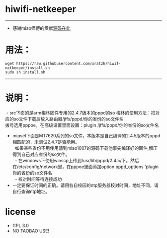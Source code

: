 # hiwifi-netkeeper  

---

 - 感谢miao师傅的贡献[源码在此](https://github.com/xratzh/Openwrt-NetKeeper)
 
# 用法：  
 ```
 wget https://raw.githubusercontent.com/xratzh/hiwif-netkeeper/install.sh
 sudo sh install.sh
 ```  
 ---
# 说明：  

 - src下面的是arm梅林固件专用的2.4.7版本的pppd的so
   梅林的使用方法：把对应的so文件下载后放入路由器/jffs/pppd/你的省份的so文件名  
   拨号选用pppoe，在高级设置里面设置：plugin /jffs/pppd/你的省份的so文件名   
 - mipsel下面是MT7620系列的so文件，本版本是自己编译的2.4.5版本的pppd相匹配的，未测试2.4.7是否能用。  
   如果某些省份不用使用请到miao1007的源码下载他事先编译好的固件,解压得到自己对应省份的so文件。  
  - 在windows下使用winscp上传到/usr/lib/pppd/2.4.5/下。然后在/etc/config/network里，在pppoe里面添加option pppd_options 'plugin 你的省份的so文件名'  
  - 校对时间等待连接成功  
  - 一定要保证时间的正确。请用各自校园的ntp服务器校对时间，地址不同，请自行查询ntp地址。  
# license  
 - GPL 3.0
 - NO TAOBAO USE!
